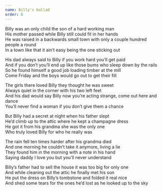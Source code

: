 ```yaml
---
name: Billy's ballad
order: 6
---
```


Billy was an only child the son of a hard working man  
His mother passed while Billy still could fit in her hands  
He was raised in a backwards small town with only a couple hundred people a round  
In a town like that it ain’t easy being the one sticking out  

His dad always said to Billy if you work hard you’ll get paid  
And if you don’t you’ll end up like those bums who sleep down by the rails  
So he found himself a good job loading timber at the mill  
Come Friday and the boys would go out to get their fill  

The girls there loved Billy they thought he was sweet  
Always quiet in the corner with his two left feet  
And his dad would say Billy now you’re acting strange, come out here and dance  
You’ll never find a woman if you don’t give them a chance  

But Billy had a secret at night when his father slept  
He’d climb up to the attic where he kept a champagne dress  
He got it from his grandma she was the only one  
Who truly loved Billy for who he really was  

The rain fell ten times harder after his grandma died  
And one morning he couldn’t take it anymore, living a lie  
They found him in the morning with a note in his hand  
Saying daddy I love you but you’ll never understand  

Billy’s father had to sell the house it was too big for only one  
And while cleaning out the attic he finally met his son  
He put the dress on Billy’s tombstone and folded it real nice  
And shed some tears for the ones he’d lost as he looked up to the sky  